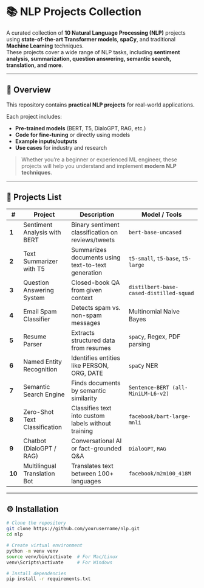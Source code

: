 # 📚 NLP Projects Collection

A curated collection of **10 Natural Language Processing (NLP)** projects using **state-of-the-art Transformer models**, **spaCy**, and traditional **Machine Learning** techniques.  
These projects cover a wide range of NLP tasks, including **sentiment analysis, summarization, question answering, semantic search, translation, and more**.

---

## 📖 Overview
This repository contains **practical NLP projects** for real-world applications.  

Each project includes:
- **Pre-trained models** (BERT, T5, DialoGPT, RAG, etc.)
- **Code for fine-tuning** or directly using models
- **Example inputs/outputs**
- **Use cases** for industry and research

> Whether you’re a beginner or experienced ML engineer, these projects will help you understand and implement **modern NLP techniques**.

---

## 📂 Projects List

| # | Project | Description | Model / Tools |
|---|---------|-------------|---------------|
| **1** | Sentiment Analysis with BERT | Binary sentiment classification on reviews/tweets | `bert-base-uncased` |
| **2** | Text Summarizer with T5 | Summarizes documents using text-to-text generation | `t5-small`, `t5-base`, `t5-large` |
| **3** | Question Answering System | Closed-book QA from given context | `distilbert-base-cased-distilled-squad` |
| **4** | Email Spam Classifier | Detects spam vs. non-spam messages | Multinomial Naive Bayes |
| **5** | Resume Parser | Extracts structured data from resumes | `spaCy`, Regex, PDF parsing |
| **6** | Named Entity Recognition | Identifies entities like PERSON, ORG, DATE | `spaCy` NER |
| **7** | Semantic Search Engine | Finds documents by semantic similarity | `Sentence-BERT (all-MiniLM-L6-v2)` |
| **8** | Zero-Shot Text Classification | Classifies text into custom labels without training | `facebook/bart-large-mnli` |
| **9** | Chatbot (DialoGPT / RAG) | Conversational AI or fact-grounded Q&A | `DialoGPT`, `RAG` |
| **10** | Multilingual Translation Bot | Translates text between 100+ languages | `facebook/m2m100_418M` |

---

## ⚙ Installation

```bash
# Clone the repository
git clone https://github.com/yourusername/nlp.git
cd nlp

# Create virtual environment
python -m venv venv
source venv/bin/activate  # For Mac/Linux
venv\Scripts\activate     # For Windows

# Install dependencies
pip install -r requirements.txt

